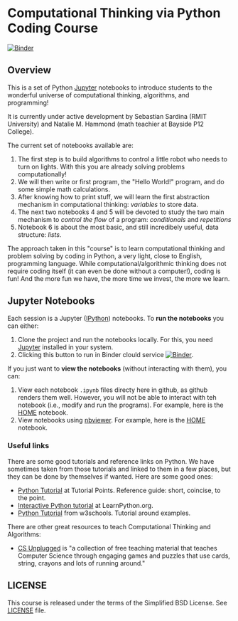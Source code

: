 # Computational Thinking via Python Coding Course

[![Binder](https://mybinder.org/badge_logo.svg)](https://mybinder.org/v2/gh/ssardina/ct-via-python-course/master?filepath=HOME.ipynb)

## Overview

This is a set of Python [Jupyter](http://jupyter.org/) notebooks to introduce students to the wonderful universe of computational thinking, algorithms, and programming! 

It is currently under active development by Sebastian Sardina (RMIT University) and Natalie M. Hammond (math teachier at Bayside P12 College).

The current set of notebooks available are:

1. The first step is to build algorithms to control a little robot who needs to turn on lights. With this you are already solving problems computationally!
2. We will then write or first program, the "Hello World!" program, and do some simple math calculations.
3. After knowing how to print stuff, we will learn the first abstraction mechanism in computational thinking: _variables_ to store data.
4. The next two notebooks 4 and 5 will be devoted to study the two main mechanism to _control the flow_ of a program: _conditionals_ and _repetitions_
5. Notebook 6 is about the most basic, and still incredibely useful, data structure: _lists_.

The approach taken in this "course" is to learn computational thinking and problem solving by coding in Python, a very light, close to English, programming language. While computational/algorithmic thinking does not require coding itself (it can even be done without a computer!), coding is fun! And the more fun we have, the more time we invest, the more we learn.

## Jupyter Notebooks

Each session is a Jupyter ([IPython](https://ipython.org/)) notebooks. To **run the notebooks** you can either:

1. Clone the project and run the notebooks locally. For this, you need [Jupyter](http://jupyter.org/) installed in your system.
2. Clicking this button to run in Binder clould service [![Binder](https://mybinder.org/badge_logo.svg)](https://mybinder.org/v2/gh/ssardina/ct-via-python-course/master?filepath=HOME.ipynb). 

If you just want to **view the notebooks** (without interacting with them), you can:

1. View each notebook `.ipynb` files directy here in github, as github renders them well. However, you will not be able to interact with teh notebook (i.e., modify and run the programs). For example, here is the [HOME](https://github.com/ssardina/ct-via-python-course/blob/master/HOME.ipynb) notebook.
2. View notebooks using [nbviewer](http://nbviewer.jupyter.org/). For example, here is the [HOME](http://nbviewer.jupyter.org/github/ssardina/ct-via-python-course/blob/master/HOME.ipynb) notebook.


### Useful links

There are some good tutorials and reference links on Python. We have sometimes taken from those tutorials and linked to them in a few places, but they can be done by themselves if wanted. Here are some good ones:

* [Python Tutorial](https://www.tutorialspoint.com/python/index.htm) at Tutorial Points. Reference guide: short, coincise, to the point.
* [Interactive Python tutorial](https://www.learnpython.org/) at LearnPython.org.
* [Python Tutorial](https://www.w3schools.com/python/python_intro.asp) from w3schools. Tutorial around examples.

There are other great resources to teach Computational Thinking and Algorithms:

* [CS Unplugged](https://csunplugged.org/en/) is "a collection of free teaching material that teaches Computer Science through engaging games and puzzles that use cards, string, crayons and lots of running around."


## LICENSE

This course is released under the terms of the Simplified BSD License. See [LICENSE](LICENSE) file.
